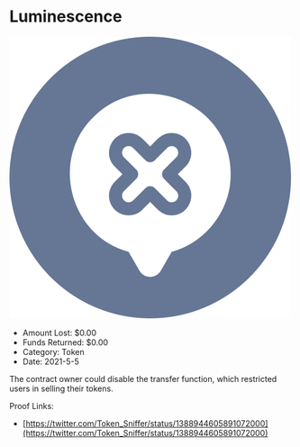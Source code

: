 # Luminescence
![Luminescence](/rektimages/Luminescence.png)
- Amount Lost: $0.00
- Funds Returned: $0.00
- Category: Token
- Date: 2021-5-5

The contract owner could disable the transfer function, which restricted users in selling their tokens.  
  



Proof Links:
- [https://twitter.com/Token_Sniffer/status/1388944605891072000](https://twitter.com/Token_Sniffer/status/1388944605891072000)


